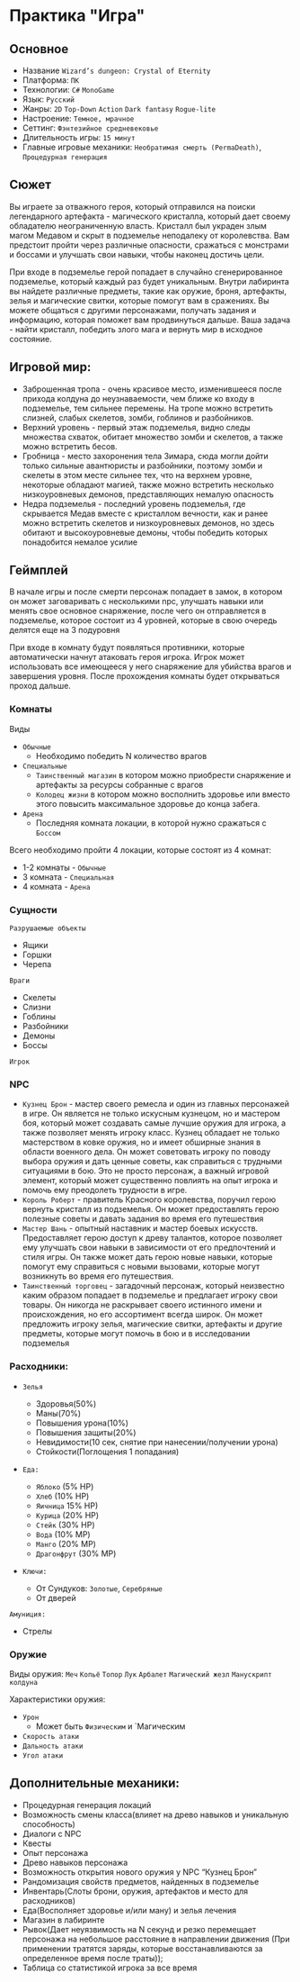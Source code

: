 ﻿# Практика "Игра"
## Основное
- Название `Wizard’s dungeon: Crystal of Eternity`
- Платформа: `ПК`
- Технологии: `C#` `MonoGame`
- Язык: `Русский`
- Жанры: `2D` `Top-Down` `Action` `Dark fantasy` `Rogue-lite`
- Настроение: `Темное, мрачное`
- Сеттинг: `Фэнтезийное средневековье`
- Длительность игры: `15 минут`
- Главные игровые механики: `Необратимая смерть (PermaDeath)`, `Процедурная генерация `

## Сюжет
Вы играете за отважного героя, который отправился на поиски легендарного артефакта - магического кристалла, который дает своему обладателю неограниченную власть. Кристалл был украден злым магом Медавом и скрыт в подземелье неподалеку от королевства. Вам предстоит пройти через различные опасности, сражаться с монстрами и боссами и улучшать свои навыки, чтобы наконец достичь цели.
	
При входе в подземелье герой попадает в случайно сгенерированное подземелье, который каждый раз будет уникальным. Внутри лабиринта вы найдете различные предметы, такие как оружие, броня, артефакты, зелья и магические свитки, которые помогут вам в сражениях. Вы можете общаться с другими персонажами, получать задания и информацию, которая поможет вам продвинуться дальше. Ваша задача - найти кристалл, победить злого мага и вернуть мир в исходное состояние.


## Игровой мир:
- Заброшенная тропа - очень красивое место, изменившееся после прихода колдуна до неузнаваемости,
чем ближе ко входу в подземелье, тем сильнее перемены. На тропе можно встретить слизней,
слабых скелетов, зомби, гоблинов и разбойников.
- Верхний уровень - первый этаж подземелья, видно следы множества схваток, обитает множество зомби и скелетов, а также можно встретить бесов.
- Гробница - место захоронения тела Зимара, сюда могли дойти только сильные авантюристы и разбойники, поэтому зомби и скелеты в этом месте сильнее тех, что на верхнем уровне, некоторые обладают магией, также можно встретить несколько низкоуровневых демонов, представляющих немалую опасность
- Недра подземелья - последний уровень подземелья, где скрывается Медав вместе с кристаллом вечности, как и ранее можно встретить скелетов и низкоуровневых демонов, но здесь обитают и высокоуровневые демоны, чтобы победить которых понадобится немалое усилие


## Геймплей
В начале игры и после смерти персонаж попадает в замок, в котором он может заговаривать с несколькими npc,
улучшать навыки или менять свое основное снаряжение, после чего он отправляется в подземелье,
которое состоит из 4 уровней, которые в свою очередь делятся еще на 3 подуровня

При входе в комнату будут появляться противники, которые автоматически начнут атаковать героя игрока.
Игрок может использовать все имеющееся у него снаряжение для убийства врагов и завершения уровня.
После прохождения комнаты будет открываться проход дальше.

### Комнаты
Виды
- `Обычные`
  - Необходимо победить N количество врагов
- `Специальные`
  - `Таинственный магазин` в котором можно приобрести снаряжение и артефакты за ресурсы собранные с врагов
  - `Колодец жизни` в котором можно восполнить здоровье или вместо этого повысить максимальное здоровье до конца забега.
- `Арена`
  - Последняя комната локации, в которой нужно сражаться с `Боссом`

Всего необходимо пройти 4 локации, которые состоят из 4 комнат:
- 1-2 комнаты - `Обычные`
- 3 комната - `Специальная`
- 4 комната - `Арена`

### Сущности
`Разрушаемые объекты`
- Ящики
- Горшки
- Черепа

`Враги`
- Скелеты
- Слизни
- Гоблины
- Разбойники
- Демоны
- Боссы

`Игрок`

### NPC
- `Кузнец Брон` - мастер своего ремесла и один из главных персонажей в игре. Он является не только искусным кузнецом, но и мастером боя, который может создавать самые лучшие оружия для игрока, а также позволяет менять игроку класс. Кузнец обладает не только мастерством в ковке оружия, но и имеет обширные знания в области военного дела. Он может советовать игроку по поводу выбора оружия и дать ценные советы, как справиться с трудными ситуациями в бою. Это не просто персонаж, а важный игровой элемент, который может существенно повлиять на опыт игрока и помочь ему преодолеть трудности в игре.
- `Король Роберт` - правитель Красного королевства, поручил герою вернуть кристалл из подземелья. Он может предоставлять герою полезные советы и давать задания во время его путешествия
- `Мастер Шань` - опытный наставник и мастер боевых искусств. Предоставляет герою доступ к древу талантов, которое позволяет ему улучшать свои навыки в зависимости от его предпочтений и стиля игры. Он также может дать герою новые навыки, которые помогут ему справиться с новыми вызовами, которые могут возникнуть во время его путешествия.
- `Таинственный торговец` - загадочный персонаж, который неизвестно каким образом попадает в подземелье и предлагает игроку свои товары. Он никогда не раскрывает своего истинного имени и происхождения, но его ассортимент всегда широк. Он может предложить игроку зелья, магические свитки, артефакты и другие предметы, которые могут помочь в бою и в исследовании подземелья

### Расходники:
- `Зелья`
  - Здоровья(50%)
  - Маны(70%)
  - Повышения урона(10%)
  - Повышения защиты(20%)
  - Невидимости(10 сек, снятие при нанесении/получении урона)
  - Стойкости(Поглощения 1 попадания)

- `Еда:`
  - `Яблоко` (5% HP)
  - `Хлеб` (10% HP)
  - `Яичница` 15% HP)
  - `Курица` (20% HP)
  - `Стейк` (30% HP)
  - `Вода` (10% MP)
  - `Манго` (20% MP)
  - `Драгонфрут` (30% MP)

- `Ключи:`
  - От Сундуков: `Золотые`, `Серебряные`
  - От дверей

`Амуниция:`
- Стрелы


### Оружие
Виды оружия: `Меч` `Копьё` `Топор` `Лук` `Арбалет` `Магический жезл` `Манускрипт колдуна`

Характеристики оружия:
- `Урон`
  - Может быть `Физическим` и `Магическим
- `Скорость атаки`
- `Дальность атаки`
- `Угол атаки`

## Дополнительные механики:
- Процедурная генерация локаций
- Возможность смены класса(влияет на древо навыков и уникальную способность)
- Диалоги с NPC
- Квесты
- Опыт персонажа
- Древо навыков персонажа
- Возможность открытия нового оружия у NPC “Кузнец Брон”
- Рандомизация свойств предметов, найденных в подземелье
- Инвентарь(Слоты брони, оружия, артефактов и место для расходников)
- Еда(Восполняет здоровье и/или ману) и зелья лечения
- Магазин в лабиринте
- Рывок(Дает неуязвимость на N секунд и резко перемещает персонажа на небольшое расстояние в направлении движения (При применении тратятся заряды, которые восстанавливаются за определенное время после траты));
- Таблица со статистикой игрока за все время
